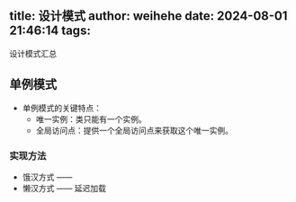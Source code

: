 title: 设计模式
author: weihehe
date: 2024-08-01 21:46:14
tags:
---

设计模式汇总
<!--more-->

## 单例模式

- 单例模式的关键特点：
	- 唯一实例：类只能有一个实例。
	- 全局访问点：提供一个全局访问点来获取这个唯一实例。

### 实现方法

- 饿汉方式 —— 
- 懒汉方式 —— 延迟加载
    

